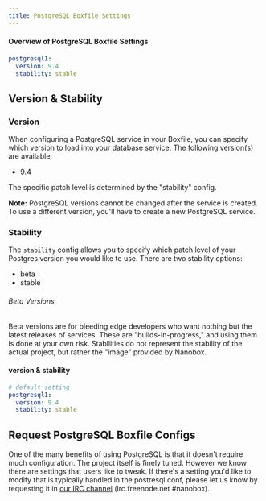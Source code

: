 ```yaml
---
title: PostgreSQL Boxfile Settings
---
```


#### Overview of PostgreSQL Boxfile Settings
```yaml
postgresql1:
  version: 9.4
  stability: stable
```


## Version & Stability

### Version
When configuring a PostgreSQL service in your Boxfile, you can specify which version to load into your database service. The following version(s) are available:

- 9.4

The specific patch level is determined by the "stability" config.

**Note:** PostgreSQL versions cannot be changed after the service is created. To use a different version, you'll have to create a new PostgreSQL service.

### Stability
The `stability` config allows you to specify which patch level of your Postgres version you would like to use. There are two stability options:

- beta
- stable

###### Beta Versions
Beta versions are for bleeding edge developers who want nothing but the latest releases of services. These are "builds-in-progress," and using them is done at your own risk. Stabilities do not represent the stability of the actual project, but rather the "image" provided by Nanobox.

#### version & stability
```yaml
# default setting
postgresql1:
  version: 9.4
  stability: stable
```

## Request PostgreSQL Boxfile Configs
One of the many benefits of using PostgreSQL is that it doesn't require much configuration. The project itself is finely tuned. However we know there are settings that users like to tweak. If there's a setting you'd like to modify that is typically handled in the postresql.conf, please let us know by requesting it in [our IRC channel](http://webchat.freenode.net/?channels=nanobox) (irc.freenode.net #nanobox).